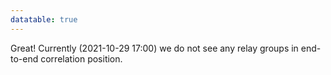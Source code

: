```yaml
---
datatable: true
---
```



Great! Currently (2021-10-29 17:00) we do not see any relay groups
in end-to-end correlation position.
